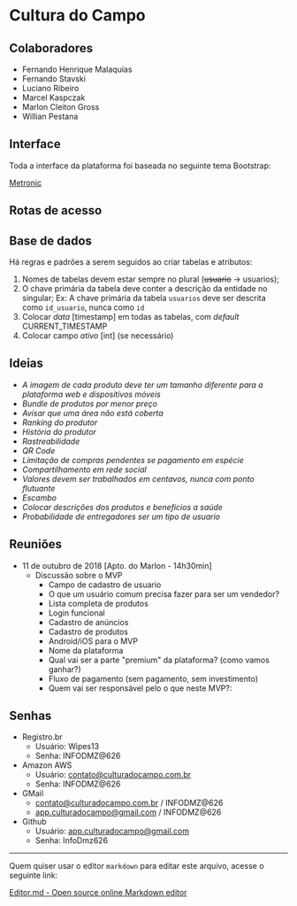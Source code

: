 # Cultura do Campo

## Colaboradores

- Fernando Henrique Malaquias
- Fernando Stavski
- Luciano Ribeiro
- Marcel Kaspczak
- Marlon Cleiton Gross
- Willian Pestana




## Interface

Toda a interface da plataforma foi baseada no seguinte tema Bootstrap:

[Metronic](https://keenthemes.com/metronic/ "Metronic - The Ultimate Bootstrap Admin Theme")

## Rotas de acesso

## Base de dados
Há regras e padrões a serem seguidos ao criar tabelas e atributos:
1. Nomes de tabelas devem estar sempre no plural (~~usuario~~ -> usuarios);
2. O chave primária da tabela deve conter a descrição da entidade no singular;
	Ex: A chave primária da tabela `usuarios` deve ser descrita como `id_usuario`, nunca como `id`
3. Colocar *data* [timestamp] em todas as tabelas, com *default* CURRENT_TIMESTAMP
4. Colocar campo *ativo* [int] (se necessário)


## Ideias
- *A imagem de cada produto deve ter um tamanho diferente para a plataforma web e dispositivos móveis*
- *Bundle de produtos por menor preço*
- *Avisar que uma área não está coberta*
- *Ranking do produtor*
- *História do produtor*
- *Rastreabilidade*
- *QR Code*
- *Limitação de compras pendentes se pagamento em espécie*
- *Compartilhamento em rede social*
- *Valores devem ser trabalhados em centavos, nunca com ponto flutuante*
- *Escambo*
- *Colocar descrições dos produtos e beneficios a saúde*
- *Probabilidade de entregadores ser um tipo de usuario*


## Reuniões

- 11 de outubro de 2018 [Apto. do Marlon - 14h30min]
    - Discussão sobre o MVP
        - Campo de cadastro de usuario
        - O que um usuário comum precisa fazer para ser um vendedor?
        - Lista completa de produtos
        - Login funcional
        - Cadastro de anúncios
        - Cadastro de produtos
        - Android/iOS para o MVP
        - Nome da plataforma
        - Qual vai ser a parte "premium" da plataforma? (como vamos ganhar?)
        - Fluxo de pagamento (sem pagamento, sem investimento)
        - Quem vai ser responsável pelo o que neste MVP?:

## Senhas

- Registro.br
    - Usuário: Wipes13
    - Senha: INFODMZ@626
- Amazon AWS
    - Usuário: contato@culturadocampo.com.br
    - Senha: INFODMZ@626
- GMail
    - contato@culturadocampo.com.br / INFODMZ@626
    - app.culturadocampo@gmail.com / INFODMZ@626
- Github
    - Usuário: app.culturadocampo@gmail.com
    - Senha: InfoDmz626



------------

Quem quiser usar o editor `markdown` para editar este arquivo, acesse o seguinte link:

[Editor.md - Open source online Markdown editor](https://pandao.github.io/editor.md/en.html "Edit.md - Open source online Markdown editor")